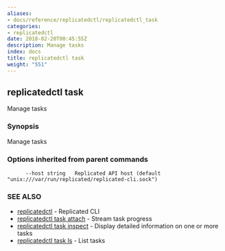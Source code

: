 ```yaml
---
aliases:
- docs/reference/replicatedctl/replicatedctl_task
categories:
- replicatedctl
date: 2018-02-20T00:45:55Z
description: Manage tasks
index: docs
title: replicatedctl task
weight: "551"
---
```


## replicatedctl task

Manage tasks

### Synopsis


Manage tasks

### Options inherited from parent commands

```
      --host string   Replicated API host (default "unix:///var/run/replicated/replicated-cli.sock")
```

### SEE ALSO
* [replicatedctl](/api/replicatedctl/)	 - Replicated CLI
* [replicatedctl task attach](/api/replicatedctl/replicatedctl_task_attach/)	 - Stream task progress
* [replicatedctl task inspect](/api/replicatedctl/replicatedctl_task_inspect/)	 - Display detailed information on one or more tasks
* [replicatedctl task ls](/api/replicatedctl/replicatedctl_task_ls/)	 - List tasks

